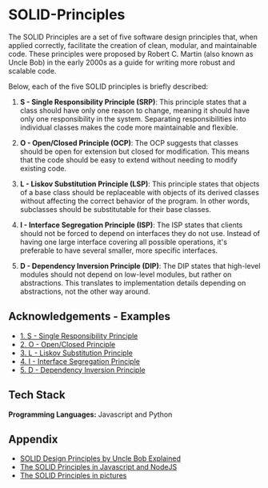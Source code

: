 # SOLID-Principles
The SOLID Principles are a set of five software design principles that, when applied correctly, facilitate the creation of clean, modular, and maintainable code. These principles were proposed by Robert C. Martin (also known as Uncle Bob) in the early 2000s as a guide for writing more robust and scalable code.

Below, each of the five SOLID principles is briefly described:

1. **S - Single Responsibility Principle (SRP)**:
This principle states that a class should have only one reason to change, meaning it should have only one responsibility in the system. Separating responsibilities into individual classes makes the code more maintainable and flexible.

2. **O - Open/Closed Principle (OCP)**:
The OCP suggests that classes should be open for extension but closed for modification. This means that the code should be easy to extend without needing to modify existing code.

3. **L - Liskov Substitution Principle (LSP)**:
This principle states that objects of a base class should be replaceable with objects of its derived classes without affecting the correct behavior of the program. In other words, subclasses should be substitutable for their base classes.

4. **I - Interface Segregation Principle (ISP)**:
The ISP states that clients should not be forced to depend on interfaces they do not use. Instead of having one large interface covering all possible operations, it's preferable to have several smaller, more specific interfaces.

5. **D - Dependency Inversion Principle (DIP)**:
The DIP states that high-level modules should not depend on low-level modules, but rather on abstractions. This translates to implementation details depending on abstractions, not the other way around.

## Acknowledgements - Examples

- [1. S - Single Responsibility Principle](https://github.com/JuanJosephG/SOLID-Principles/blob/main/1-Single%20Responsability%20Principle%20(SRP)/SRP.md)
- [2. O - Open/Closed Principle](https://github.com/JuanJosephG/SOLID-Principles/blob/main/2-Open-Closed-Principle%20(OCP)/OCP.md)
- [3. L - Liskov Substitution Principle](https://github.com/JuanJosephG/SOLID-Principles/blob/main/3-Liskov-Substitution-Principle%20(LSP)/LSP.md)
- [4. I - Interface Segregation Principle](https://github.com/JuanJosephG/SOLID-Principles/blob/main/4-Interface-Segregation-Principle%20(ISP)/ISP.md)
- [5. D - Dependency Inversion Principle](https://github.com/JuanJosephG/SOLID-Principles/blob/main/5-Dependency%20Inversion%20Principle%20(DIP)/DIP.md)


## Tech Stack

**Programming Languages:** Javascript and Python


## Appendix
- [SOLID Design Principles by Uncle Bob Explained](https://codewithpawan.medium.com/understanding-solid-principles-in-javascript-and-node-js-9abb09760049)
- [The SOLID Principles in Javascript and NodeJS](https://codewithpawan.medium.com/understanding-solid-principles-in-javascript-and-node-js-9abb09760049)
- [The SOLID Principles in pictures](https://medium.com/backticks-tildes/the-s-o-l-i-d-principles-in-pictures-b34ce2f1e898)